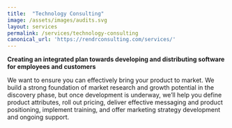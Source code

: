 ```yaml
---
title:  "Technology Consulting"
image: /assets/images/audits.svg
layout: services
permalink: /services/technology-consulting
canonical_url: 'https://rendrconsulting.com/services/'
---
```

**Creating an integrated plan towards developing and distributing software for employees and customers**

We want to ensure you can effectively bring your product to market. We build a strong foundation of market research and growth potential in the discovery phase, but once development is underway, we’ll help you define product attributes, roll out pricing, deliver effective messaging and product positioning, implement training, and offer marketing strategy development and ongoing support.